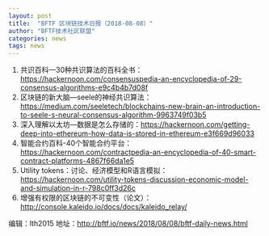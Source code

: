 ```yaml
---
layout: post
title:  "BFTF 区块链技术日报（2018-08-08）"
author: "BFTF技术社区联盟"
categories: news
tags: news
---
```


1. 共识百科—30种共识算法的百科全书：https://hackernoon.com/consensuspedia-an-encyclopedia-of-29-consensus-algorithms-e9c4b4b7d08f
2. 区块链的新大脑—seele的神经共识算法：https://medium.com/seeletech/blockchains-new-brain-an-introduction-to-seele-s-neural-consensus-algorithm-9963749f03b5
3. 深入理解以太坊—数据是怎么存储的：https://hackernoon.com/getting-deep-into-ethereum-how-data-is-stored-in-ethereum-e3f669d96033
4. 智能合约百科-40个智能合约平台：https://hackernoon.com/contractpedia-an-encyclopedia-of-40-smart-contract-platforms-4867f66da1e5
5. Utility tokens：讨论、经济模型和R语言模拟：https://hackernoon.com/utility-tokens-discussion-economic-model-and-simulation-in-r-798c0ff3d26c
6. 增强有权限的区块链的不可变性（论文）：http://console.kaleido.io/docs/docs/kaleido_relay/

编辑：lth2015
地址：<http://bftf.io/news/2018/08/08/bftf-daily-news.html>

